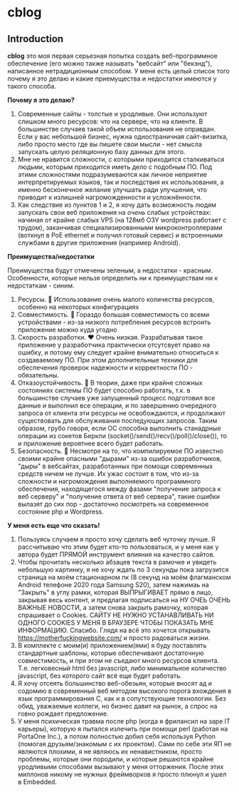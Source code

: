 # cblog

## Introduction

**cblog** это моя первая серьезная попытка создать веб-программное обеспечение (его можно также называть "вебсайт" или "бекэнд"), написанное нетрадиционным способом. У меня есть целый список того почему я это делаю и какие приемущества и недостатки имеются у такого способа.

**Почему я это делаю?**

1. Современные сайты - толстые и уродливые. Они используют слишком много ресурсов: что на сервере, что на клиенте. В большинстве случаев такой объем использования не оправдан. Если у вас небольшой бизнес, нужна одностраничная сайт-визитка, либо просто место где вы пишете свои мысли - нет смысла запускать целую реляционную базу данных для этого.
2. Мне не нравится сложности, с которыми приходится сталкиваться людьми, которым приходится иметь дело с подобным ПО. Под этими сложностями подразумеваются как личное неприятие интерпретируемых языков, так и последствия их использования, а именно бесконечное желание улучшать ради улучшения, что приводит к излишней нагроможденности и усложнённости.
3. Как следствие из пунктов 1 и 2, я хочу дать возможность людям запускать свои веб приложения на _очень_ слабых устройствах: начиная от крайне слабых VPS (на 128мб ОЗУ wordpress работает с трудом), заканчивая специализированными микроконтроллерами (воткнул в PoE ethernet и получил готовый сервис) и встроенными службами в другие приложения (например Android).

**Преимущества/недостатки**

Преимущества будут отмечены зеленым, а недостатки - красным. Особенности, которые нельзя определить ни к преимуществам ни к недостаткам - синим.

1. Ресурсы. 💚 Использование очень малого количества ресурсов, особенно на некоторых конфигурациях
2. Совместимость. 💚 Гораздо большая совместимость со всеми устройствами - из-за низкого потребления ресурсов встроить приложение можно куда угодно
3. Скорость разработки. ❤️ Очень низкая. Разрабатывая такое приложение у разработчика практически отсутсвует право на ошибку, и потому ему следует крайне внимательно относиться к создаваемому ПО. При этом дополнительные техники для обеспечения проверок надежности и корректности ПО - обязательны.
4. Отказоустойчивость. 💙 В теории, даже при крайне сложных состояниях системы ПО будет способно работать, т.к. в большинстве случаев уже запущенный процесс подготовил все данные и выполнил все операции, и по завершению очередного запроса от клиента эти ресурсы не освобождаются, и продолжают существовать для обслуживания последующих запросов. Таким образом, грубо говоря, если ОС способна выполнить станадрные операции из сокетов Беркли (socket()/send()/recv()/poll()/close()), то и приложение вероятнее всего будет работать.
5. Безопасность. 💙 Несмотря на то, что компилируемое ПО известно своими крайне опасными "дырами" из-за ошибок разработчиков, "дыры" в вебсайтах, разработанных при помощи современных средств ничем не лучше. Их ужас состоит в том, что из-за сложности и нагромождения выполняемого программного обеспечения, находящегося между фазами "получение запроса к веб серверу" и "получение ответа от веб сервера", такие ошибки вылазят до сих пор - достаточно посмотреть на современное состояние php и Wordpress.

**У меня есть еще что сказать!**

1. Пользуясь случаем я просто хочу сделать веб чуточку лучше. Я рассчитываю что этим будет кто-то пользоваться, и у меня как у автора будет ПРЯМОЙ инструмент влияния на качество сайтов.
2. Чтобы прочитать несколько абзацев текста в рамочке и увидеть небольшую картинку, я не хочу ждать по 3 секунды пока загрузится страница на моём стационарном пк (8 секунд на моём флагманском Android телефоне 2020 года Samsung S20), затем нажимаь на "Закрыть" в углу рамки, которая ВЫПРЫГИВАЕТ прямо в лицо, закрывая весь контент, и предлагая подписаться на НУ ОЧЕЬ ОЧЕНЬ ВАЖНЫЕ НОВОСТИ, а затем снова закрыть рамочку, которая спрашивает о Cookies. САЙТУ НЕ НУЖНО УСТАНАВЛИВАТЬ НИ ОДНОГО COOKIES У МЕНЯ В БРАУЗЕРЕ ЧТОБЫ ПОКАЗАТЬ МНЕ ИНФОРМАЦИЮ. Спасибо. Глядя на всё это хочется открывать https://motherfuckingwebsite.com/ и просто радоваться жизни.
3. В комплекте с моим(и) приложением(ями) я буду поставлять стандартные шаблоны, которые обеспечивают достаточную совместимость, и при этом не съедают много ресурсов клиента. Т.е. легковесный html без javascript, либо минимальное количество javascript, без которого сайт всё еще будет работать.
4. Я хочу отсеять большинство веб-обезьян, которые вносят ад и содомию в современный веб методом высокого порога вхождения в язык программирования C, как и в сопутствующие технологии. Без обид, уважаемые коллеги, но бизнес давит на рынок, а спрос на говно рождает предложение.
5. У меня психическая травма после php (когда я фрилансил на заре IT карьеры), которую я пытался излечить при помощи perl (работая на PortaOne Inc.), а потом полностью добил себя используя Python (помогая друзьям/знакомым с их проектом). Сами по себе эти ЯП не являются плохими, я не являюсь их ненавистником, просто проблемы, которые они породили, и которые решаются крайне уродливыми способами вызывают у меня отторжения. После этих миллонов никому не нужных фреймворков я просто плюнул и ушел в Embedded.
